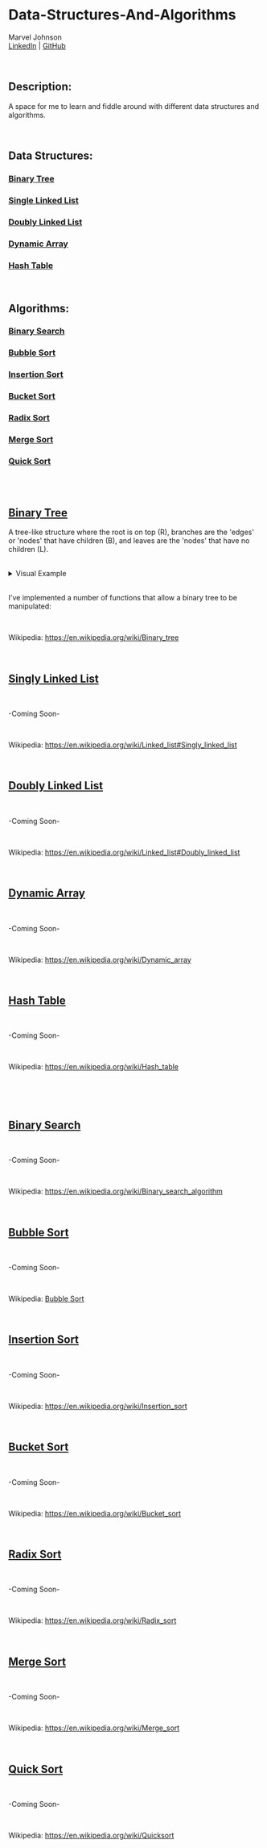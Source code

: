# Data-Structures-And-Algorithms

Marvel Johnson  
[LinkedIn](https://www.linkedin.com/in/marvel-johnson/) | [GitHub](https://github.com/Menthus123)

</br>

## Description:

A space for me to learn and fiddle around with different data structures and algorithms.

</br>

## Data Structures:

### <a href="#binary-tree">Binary Tree</a>

### <a href="#singly-linked-list">Single Linked List</a>

### <a href="#doubly-linked-list">Doubly Linked List</a>

### <a href="#dynamic-array">Dynamic Array</a>

### <a href="#hash-table">Hash Table</a>

</br>

## Algorithms:

### <a href="#binary-search">Binary Search</a>

### <a href="#bubble-sort">Bubble Sort</a>

### <a href="#insertion-sort">Insertion Sort</a>

### <a href="#bucket-sort">Bucket Sort</a>

### <a href="#radix-sort">Radix Sort</a>

### <a href="#merge-sort">Merge Sort</a>

### <a href="#quick-sort">Quick Sort</a>

</br>
</br>

## [Binary Tree](#binary-tree)

A tree-like structure where the root is on top (R), branches are the 'edges' or 'nodes' that have children (B), and leaves are the 'nodes' that have no children (L).

</br>

<details>
  <summary>Visual Example</summary>

    ___R___   ___5___
    _B___B_   _3___7_
    L_L_L_L   X_4_6_X

</details>

</br>

I've implemented a number of functions that allow a binary tree to be manipulated:

</br>

Wikipedia: <a href="https://en.wikipedia.org/wiki/Binary_tree">https://en.wikipedia.org/wiki/Binary_tree

</br>

## [Singly Linked List](#singly-linked-list)

</br>

-Coming Soon-

</br>

Wikipedia: <a href="https://en.wikipedia.org/wiki/Linked_list#Singly_linked_list">https://en.wikipedia.org/wiki/Linked_list#Singly_linked_list

</br>

## [Doubly Linked List](#doubly-linked-list)

</br>

-Coming Soon-

</br>

Wikipedia: <a href="https://en.wikipedia.org/wiki/Linked_list#Doubly_linked_list">https://en.wikipedia.org/wiki/Linked_list#Doubly_linked_list

</br>

## [Dynamic Array](#dynamic-array)

</br>

-Coming Soon-

</br>

Wikipedia: <a href="https://en.wikipedia.org/wiki/Dynamic_array">https://en.wikipedia.org/wiki/Dynamic_array

</br>

## [Hash Table](#hash-table)

</br>

-Coming Soon-

</br>

Wikipedia: <a href="https://en.wikipedia.org/wiki/Hash_table">https://en.wikipedia.org/wiki/Hash_table

</br>
</br>
</br>

## [Binary Search](#binary-search)

</br>

-Coming Soon-

</br>

Wikipedia: <a href="https://en.wikipedia.org/wiki/Binary_search_algorithm">https://en.wikipedia.org/wiki/Binary_search_algorithm

</br>

## [Bubble Sort](#bubble-sort)

</br>

-Coming Soon-

</br>

Wikipedia: <a href="Bubble Sort">Bubble Sort

</br>

## [Insertion Sort](#insertion-sort)

</br>

-Coming Soon-

</br>

Wikipedia: <a href="https://en.wikipedia.org/wiki/Insertion_sort">https://en.wikipedia.org/wiki/Insertion_sort

</br>

## [Bucket Sort](#bucket-sort)

</br>

-Coming Soon-

</br>

Wikipedia: <a href="https://en.wikipedia.org/wiki/Bucket_sort">https://en.wikipedia.org/wiki/Bucket_sort

</br>

## [Radix Sort](#radix-sort)

</br>

-Coming Soon-

</br>

Wikipedia: <a href="https://en.wikipedia.org/wiki/Radix_sort">https://en.wikipedia.org/wiki/Radix_sort

</br>

## [Merge Sort](#merge-sort)

</br>

-Coming Soon-

</br>

Wikipedia: <a href="https://en.wikipedia.org/wiki/Merge_sort">https://en.wikipedia.org/wiki/Merge_sort

</br>

## [Quick Sort](#quick-sort)

</br>

-Coming Soon-

</br>

Wikipedia: <a href="https://en.wikipedia.org/wiki/Quicksort">https://en.wikipedia.org/wiki/Quicksort
